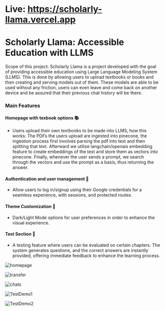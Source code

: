 # Live: https://scholarly-llama.vercel.app
# Scholarly Llama: Accessible Education with LLMS

Scope of this project: Scholarly Llama is a project developed with the goal of providing accessible education using Large Language Modeling System (LLMS). This is done by allowing users to upload textbooks or books and then creating and serving models out of them. These models are able to be used without any friction, users can even leave and come back on another device and be assured that their previous chat history will be there.

### Main Features

#### Homepage with texbook options 📚
- Users upload their own textbooks to be made into LLMS, how this works: The PDFs the users upload are ingested into pinecone, the ingestion process first involves parsing the pdf into text and then splitting that text. Afterward we utilize langchain/openais embedding feature to create embeddings of the text and store them as vectors into pinecone. Finally, whenever the user sends a prompt, we search through the vectors and use the prompt as a basis, thus returning the answer.
  
#### Authentication and user management 🔑
- Allow users to log in/signup using their Google credentials for a seamless experience, with sessions, and protected routes.

#### Theme Customization 🌙
- Dark/Light Mode options for user preferences in order to enhance the visual experience.

#### Test Section 📝
- A testing feature where users can be evaluated on certain chapters. The system generates questions, and the correct answers are instantly provided, offering immediate feedback to enhance the learning process.

![homepage](https://github.com/DeveloperMindset123/Scholarly-Llama/assets/39009375/34104078-a5a3-43b6-ba0b-e9ce1c5a7307)

![transfer](https://github.com/DeveloperMindset123/Scholarly-Llama/assets/39009375/dd449ad0-fb2d-4a67-a921-35b4dd7d8df1)

![chats](https://github.com/DeveloperMindset123/Scholarly-Llama/assets/39009375/cfa8fca2-5f77-43f7-b201-df1bfa8fbfca)

![TestDemo1](https://media.giphy.com/media/gzjSeaSEGVloRfQThB/giphy.gif)

![TestDemo2](https://media.giphy.com/media/7Zv7kntiD07e6WaAeM/giphy.gif)
